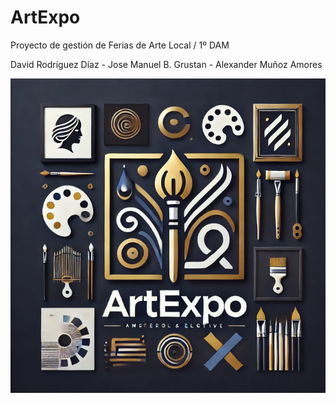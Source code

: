# ArtExpo
Proyecto de gestión de Ferias de Arte Local / 1º DAM 

David Rodríguez Díaz - Jose Manuel B. Grustan - Alexander Muñoz Amores

![ArtExpo](HTML%20y%20SQL%2Fpictures%2FArtExpo.png)